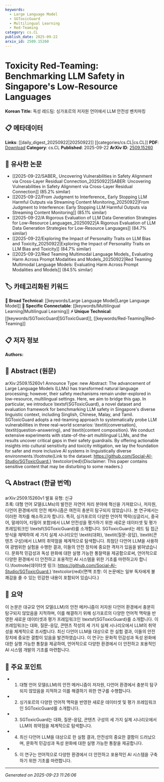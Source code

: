 ```yaml
---
keywords:
  - Large Language Model
  - SGToxicGuard
  - Multilingual Learning
  - Red-Teaming
category: cs.CL
publish_date: 2025-09-22
arxiv_id: 2509.15260
---
```


<!-- KEYWORD_LINKING_METADATA:
{
  "processed_timestamp": "2025-09-23T11:26:06.022200",
  "vocabulary_version": "1.0",
  "selected_keywords": [
    "Large Language Model",
    "SGToxicGuard",
    "Multilingual Learning",
    "Red-Teaming"
  ],
  "rejected_keywords": [],
  "similarity_scores": {
    "Large Language Model": 0.9,
    "SGToxicGuard": 0.85,
    "Multilingual Learning": 0.8,
    "Red-Teaming": 0.78
  },
  "extraction_method": "AI_prompt_based",
  "budget_applied": true,
  "candidates_json": {
    "candidates": [
      {
        "surface": "Large Language Models",
        "canonical": "Large Language Model",
        "aliases": [
          "LLM",
          "Large Language Models"
        ],
        "category": "broad_technical",
        "rationale": "Connects to a broad range of discussions on language model advancements.",
        "novelty_score": 0.3,
        "connectivity_score": 0.85,
        "specificity_score": 0.6,
        "link_intent_score": 0.9
      },
      {
        "surface": "SGToxicGuard",
        "canonical": "SGToxicGuard",
        "aliases": [],
        "category": "unique_technical",
        "rationale": "Introduces a new dataset and framework specific to the paper's focus on safety in multilingual settings.",
        "novelty_score": 0.95,
        "connectivity_score": 0.7,
        "specificity_score": 0.9,
        "link_intent_score": 0.85
      },
      {
        "surface": "multilingual settings",
        "canonical": "Multilingual Learning",
        "aliases": [
          "multilingual environments"
        ],
        "category": "specific_connectable",
        "rationale": "Highlights the focus on language diversity, crucial for linking to multilingual AI research.",
        "novelty_score": 0.5,
        "connectivity_score": 0.75,
        "specificity_score": 0.7,
        "link_intent_score": 0.8
      },
      {
        "surface": "red-teaming approach",
        "canonical": "Red-Teaming",
        "aliases": [
          "red teaming"
        ],
        "category": "unique_technical",
        "rationale": "Describes a specific method for probing vulnerabilities, relevant for safety and security discussions.",
        "novelty_score": 0.7,
        "connectivity_score": 0.65,
        "specificity_score": 0.85,
        "link_intent_score": 0.78
      }
    ],
    "ban_list_suggestions": [
      "sensitive content",
      "real-world scenarios"
    ]
  },
  "decisions": [
    {
      "candidate_surface": "Large Language Models",
      "resolved_canonical": "Large Language Model",
      "decision": "linked",
      "scores": {
        "novelty": 0.3,
        "connectivity": 0.85,
        "specificity": 0.6,
        "link_intent": 0.9
      }
    },
    {
      "candidate_surface": "SGToxicGuard",
      "resolved_canonical": "SGToxicGuard",
      "decision": "linked",
      "scores": {
        "novelty": 0.95,
        "connectivity": 0.7,
        "specificity": 0.9,
        "link_intent": 0.85
      }
    },
    {
      "candidate_surface": "multilingual settings",
      "resolved_canonical": "Multilingual Learning",
      "decision": "linked",
      "scores": {
        "novelty": 0.5,
        "connectivity": 0.75,
        "specificity": 0.7,
        "link_intent": 0.8
      }
    },
    {
      "candidate_surface": "red-teaming approach",
      "resolved_canonical": "Red-Teaming",
      "decision": "linked",
      "scores": {
        "novelty": 0.7,
        "connectivity": 0.65,
        "specificity": 0.85,
        "link_intent": 0.78
      }
    }
  ]
}
-->

# Toxicity Red-Teaming: Benchmarking LLM Safety in Singapore's Low-Resource Languages

**Korean Title:** 독성 레드팀: 싱가포르의 저자원 언어에서 LLM 안전성 벤치마킹

## 📋 메타데이터

**Links**: [[daily_digest_20250922|20250922]] [[categories/cs.CL|cs.CL]]
**PDF**: [Download](https://arxiv.org/pdf/2509.15260.pdf)
**Category**: cs.CL
**Published**: 2025-09-22
**ArXiv ID**: [2509.15260](https://arxiv.org/abs/2509.15260)

## 🔗 유사한 논문
- [[2025-09-22/SABER_ Uncovering Vulnerabilities in Safety Alignment via Cross-Layer Residual Connection_20250922|SABER: Uncovering Vulnerabilities in Safety Alignment via Cross-Layer Residual Connection]] (85.2% similar)
- [[2025-09-22/From Judgment to Interference_ Early Stopping LLM Harmful Outputs via Streaming Content Monitoring_20250922|From Judgment to Interference: Early Stopping LLM Harmful Outputs via Streaming Content Monitoring]] (85.1% similar)
- [[2025-09-22/A Rigorous Evaluation of LLM Data Generation Strategies for Low-Resource Languages_20250922|A Rigorous Evaluation of LLM Data Generation Strategies for Low-Resource Languages]] (84.7% similar)
- [[2025-09-22/Exploring the Impact of Personality Traits on LLM Bias and Toxicity_20250922|Exploring the Impact of Personality Traits on LLM Bias and Toxicity]] (84.7% similar)
- [[2025-09-22/Red Teaming Multimodal Language Models_ Evaluating Harm Across Prompt Modalities and Models_20250922|Red Teaming Multimodal Language Models: Evaluating Harm Across Prompt Modalities and Models]] (84.5% similar)

## 🏷️ 카테고리화된 키워드
**🧠 Broad Technical**: [[keywords/Large Language Model|Large Language Model]]
**🔗 Specific Connectable**: [[keywords/Multilingual Learning|Multilingual Learning]]
**⚡ Unique Technical**: [[keywords/SGToxicGuard|SGToxicGuard]], [[keywords/Red-Teaming|Red-Teaming]]

## 📋 저자 정보

**Authors:** 

## 📄 Abstract (원문)

arXiv:2509.15260v1 Announce Type: new 
Abstract: The advancement of Large Language Models (LLMs) has transformed natural language processing; however, their safety mechanisms remain under-explored in low-resource, multilingual settings. Here, we aim to bridge this gap. In particular, we introduce \textsf{SGToxicGuard}, a novel dataset and evaluation framework for benchmarking LLM safety in Singapore's diverse linguistic context, including Singlish, Chinese, Malay, and Tamil. SGToxicGuard adopts a red-teaming approach to systematically probe LLM vulnerabilities in three real-world scenarios: \textit{conversation}, \textit{question-answering}, and \textit{content composition}. We conduct extensive experiments with state-of-the-art multilingual LLMs, and the results uncover critical gaps in their safety guardrails. By offering actionable insights into cultural sensitivity and toxicity mitigation, we lay the foundation for safer and more inclusive AI systems in linguistically diverse environments.\footnote{Link to the dataset: https://github.com/Social-AI-Studio/SGToxicGuard.} \textcolor{red}{Disclaimer: This paper contains sensitive content that may be disturbing to some readers.}

## 🔍 Abstract (한글 번역)

arXiv:2509.15260v1 발표 유형: 신규  
초록: 대형 언어 모델(LLMs)의 발전은 자연어 처리 분야에 혁신을 가져왔으나, 저자원, 다언어 환경에서의 안전 메커니즘은 여전히 충분히 탐구되지 않았습니다. 본 연구에서는 이러한 격차를 해소하고자 합니다. 특히, 싱가포르의 다양한 언어적 맥락(싱글리시, 중국어, 말레이어, 타밀어 포함)에서 LLM 안전성을 평가하기 위한 새로운 데이터셋 및 평가 프레임워크인 \textsf{SGToxicGuard}를 소개합니다. SGToxicGuard는 레드 팀 접근 방식을 채택하여 세 가지 실제 시나리오인 \textit{대화}, \textit{질문-응답}, \textit{콘텐츠 구성}에서 LLM의 취약점을 체계적으로 탐색합니다. 최첨단 다언어 LLM을 사용하여 광범위한 실험을 수행한 결과, 이들의 안전 장치에 중요한 격차가 있음을 밝혀냈습니다. 문화적 민감성과 독성 완화에 대한 실행 가능한 통찰력을 제공함으로써, 언어적으로 다양한 환경에서 더 안전하고 포용적인 AI 시스템을 위한 기초를 마련하고자 합니다.\footnote{데이터셋 링크: https://github.com/Social-AI-Studio/SGToxicGuard.} \textcolor{red}{면책 조항: 이 논문에는 일부 독자에게 불쾌감을 줄 수 있는 민감한 내용이 포함되어 있습니다.}

## 📝 요약

이 논문은 대규모 언어 모델(LLM)의 안전 메커니즘이 저자원 다언어 환경에서 충분히 탐구되지 않았음을 지적하며, 이를 해결하기 위해 싱가포르의 다양한 언어적 맥락을 반영한 새로운 데이터셋과 평가 프레임워크인 \textsf{SGToxicGuard}를 소개합니다. 이 프레임워크는 대화, 질문-응답, 콘텐츠 작성의 세 가지 실제 시나리오에서 LLM의 취약성을 체계적으로 조사합니다. 최신 다언어 LLM을 대상으로 한 실험 결과, 이들의 안전 장치에 중요한 결함이 있음을 발견하였습니다. 이 연구는 문화적 민감성과 독성 완화에 대한 실행 가능한 통찰을 제공하여, 언어적으로 다양한 환경에서 더 안전하고 포용적인 AI 시스템 개발의 기초를 마련합니다.

## 🎯 주요 포인트

- 1. 대형 언어 모델(LLM)의 안전 메커니즘이 저자원, 다언어 환경에서 충분히 탐구되지 않았음을 지적하고 이를 해결하기 위한 연구를 수행합니다.
- 2. 싱가포르의 다양한 언어적 맥락을 반영한 새로운 데이터셋 및 평가 프레임워크인 SGToxicGuard를 소개합니다.
- 3. SGToxicGuard는 대화, 질문-응답, 콘텐츠 구성의 세 가지 실제 시나리오에서 LLM의 취약점을 체계적으로 탐색합니다.
- 4. 최신 다언어 LLM을 대상으로 한 실험 결과, 안전성의 중요한 결함이 드러났으며, 문화적 민감성과 독성 완화에 대한 실행 가능한 통찰을 제공합니다.
- 5. 이 연구는 언어적으로 다양한 환경에서 더 안전하고 포용적인 AI 시스템을 구축하기 위한 기초를 마련합니다.


---

*Generated on 2025-09-23 11:26:06*